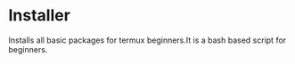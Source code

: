 # Installer
Installs all basic packages for termux beginners.It is a bash based script for beginners. 
